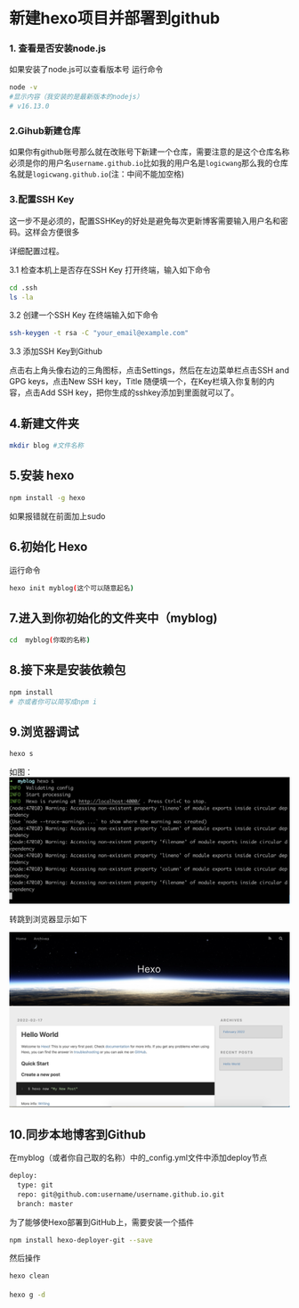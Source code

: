 # 新建hexo项目并部署到github

### 1. 查看是否安装node.js

如果安装了node.js可以查看版本号
运行命令

```bash
node -v 
#显示内容（我安装的是最新版本的nodejs）
# v16.13.0
```

### 2.Gihub新建仓库
如果你有github账号那么就在改账号下新建一个仓库，需要注意的是这个仓库名称必须是你的用户名`username.github.io`比如我的用户名是`logicwang`那么我的仓库名就是`logicwang.github.io`(注：中间不能加空格)

### 3.配置SSH Key
这一步不是必须的，配置SSHKey的好处是避免每次更新博客需要输入用户名和密码。这样会方便很多

详细配置过程。

3.1 检查本机上是否存在SSH Key
打开终端，输入如下命令
```bash
cd .ssh
ls -la
```
3.2  创建一个SSH Key
在终端输入如下命令
```bash
ssh-keygen -t rsa -C "your_email@example.com"
```

3.3 添加SSH Key到Github

点击右上角头像右边的三角图标，点击Settings，然后在左边菜单栏点击SSH and GPG keys，点击New SSH key，Title 随便填一个，在Key栏填入你复制的内容，点击Add SSH key，把你生成的sshkey添加到里面就可以了。

## 4.新建文件夹

```bash
mkdir blog #文件名称
```
## 5.安装 hexo
```bash
npm install -g hexo
```
如果报错就在前面加上sudo

## 6.初始化 Hexo
运行命令
```bash
hexo init myblog(这个可以随意起名) 
```

## 7.进入到你初始化的文件夹中（myblog)
```bash
cd  myblog(你取的名称)
```

## 8.接下来是安装依赖包
```bash
npm install
# 亦或者你可以简写成npm i
```

## 9.浏览器调试
```bash
hexo s
```

如图：
![](/source/_posts/images/blog1.jpg)

转跳到浏览器显示如下

![](/source/_posts/images/blog2.jpg)

## 10.同步本地博客到Github
在myblog（或者你自己取的名称）中的_config.yml文件中添加deploy节点
```bash
deploy:
  type: git
  repo: git@github.com:username/username.github.io.git
  branch: master
```

为了能够使Hexo部署到GitHub上，需要安装一个插件
```bash 
npm install hexo-deployer-git --save
```

然后操作
```bash
hexo clean

hexo g -d
```